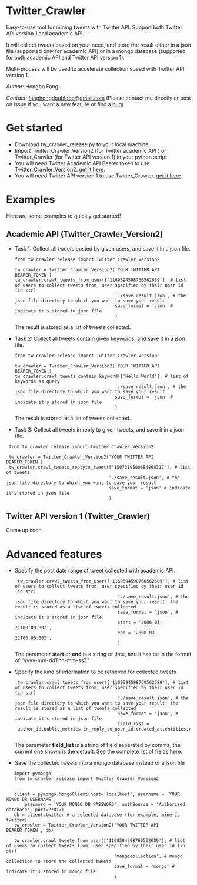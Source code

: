 # Twitter_Crawler
Easy-to-use tool for mining tweets with Twitter API. Support both Twitter API version 1 and academic API.

It will collect tweets based on your need, and store the result either in a json file (supported only for academic API) or in a mongo database (supported for both academic API and Twitter API version 1).

Multi-process will be used to accelerate collection speed with Twitter API version 1.

*Author*: Hongbo Fang 

*Contact*: fanghongdoublebo@gmail.com (Please contact me directly or post on issue if you want a new feature or find a bug)

# Get started
 - Download tw_crawler_release.py to your local machine
 - Import Twitter_Crawler_Version2 (for Twitter academic API ) or Twitter_Crawler (for Twitter API version 1) in your python script
 - You will need Twitter Academic API Bearer token to use Twitter_Crawler_Version2. [get it here](https://developer.twitter.com/en/products/twitter-api/academic-research).
 - You will need Twitter API version 1 to use Twitter_Crawler. [get it here](https://developer.twitter.com/en/docs/twitter-api/v1)

# Examples
Here are some examples to quickly get started!
## Academic API (Twitter_Crawler_Version2)
 - Task 1: Collect all tweets posted by given users, and save it in a json file.
    ```
    from tw_crawler_release import Twitter_Crawler_Version2
    
    tw_crawler = Twitter_Crawler_Version2('YOUR TWITTER API BEARER_TOKEN')
    tw_crawler.crawl_tweets_from_user(['1169594598760562689'], # list of users to collect tweets from, user specified by their user id (in str) 
                                          './save_result.json', # the json file directory to which you want to save your result
                                          save_format = 'json' # indicate it's stored in json file
                                          )
    ```
    The result is stored as a list of tweets collected.
  - Task 2: Collect all tweets contain given keywords, and save it in a json file.
    ```
    from tw_crawler_release import Twitter_Crawler_Version2
    
    tw_crawler = Twitter_Crawler_Version2('YOUR TWITTER API BEARER_TOKEN')
    tw_crawler.crawl_tweets_contain_keyword(['Hello World'], # list of keywords as query 
                                          './save_result.json', # the json file directory to which you want to save your result
                                          save_format = 'json' # indicate it's stored in json file
                                          )
    ```
    The result is stored as a list of tweets collected.
    
  - Task 3: Collect all tweets in reply to given tweets, and save it in a json file.
   ```
    from tw_crawler_release import Twitter_Crawler_Version2
    
    tw_crawler = Twitter_Crawler_Version2('YOUR TWITTER API BEARER_TOKEN')
    tw_crawler.crawl_tweets_replyto_tweet(['1507319500684898317'], # list of tweets 
                                          './save_result.json', # the json file directory to which you want to save your result
                                          save_format = 'json' # indicate it's stored in json file
                                          )
   
   ```
## Twitter API version 1 (Twitter_Crawler)
   Come up soon
# Advanced features
 - Specify the post date range of tweet collected with academic API.
   ```
    tw_crawler.crawl_tweets_from_user(['1169594598760562689'], # list of users to collect tweets from, user specified by their user id (in str) 
                                          './save_result.json', # the json file directory to which you want to save your result; the result is stored as a list of tweets collected 
                                          save_format = 'json', # indicate it's stored in json file
                                          start = '2006-03-21T00:00:00Z', 
                                          end = '2008-03-21T00:00:00Z', 
                                          )
   ```
   The parameter **start** or **end** is a string of time, and it has be in the format of "yyyy-mm-ddThh-mm-ssZ"

 - Specify the kind of information to be retrieved for collected tweets
   ```
    tw_crawler.crawl_tweets_from_user(['1169594598760562689'], # list of users to collect tweets from, user specified by their user id (in str) 
                                          './save_result.json', # the json file directory to which you want to save your result; the result is stored as a list of tweets collected 
                                          save_format = 'json', # indicate it's stored in json file
                                          field_list = 'author_id,public_metrics,in_reply_to_user_id,created_at,entities,referenced_tweets,geo,lang' 
                                          )
   ```
   The parameter **field_list** is a string of field seperated by comma, the current one shown is the default. See the complete list of fields [here](https://developer.twitter.com/en/docs/twitter-api/data-dictionary/object-model/tweet).
   
 - Save the collected tweets into a mongo database instead of a json file
 ```
    import pymongo
    from tw_crawler_release import Twitter_Crawler_Version2
    
    
    client = pymongo.MongoClient(host='localhost', username = 'YOUR MONGO DB USERNAME', 
        password = 'YOUR MONGO DB PASSWORD', authSource = 'Authorized database', port=27017)
    db = client.twitter # a selected database (for example, mine is twitter)
    tw_crawler = Twitter_Crawler_Version2('YOUR TWITTER API BEARER_TOKEN', db)
    
    tw_crawler.crawl_tweets_from_user(['1169594598760562689'], # list of users to collect tweets from, user specified by their user id (in str) 
                                          'mongocollection', # mongo collection to store the collected tweets
                                          save_format = 'mongo' # indicate it's stored in mongo file
                                          )
 ```
